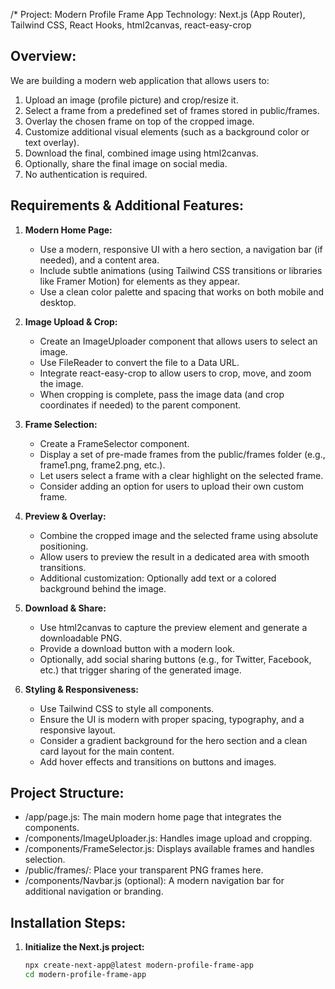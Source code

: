 /*
Project: Modern Profile Frame App
Technology: Next.js (App Router), Tailwind CSS, React Hooks, html2canvas, react-easy-crop

Overview:
-------------
We are building a modern web application that allows users to:
1. Upload an image (profile picture) and crop/resize it.
2. Select a frame from a predefined set of frames stored in public/frames.
3. Overlay the chosen frame on top of the cropped image.
4. Customize additional visual elements (such as a background color or text overlay).
5. Download the final, combined image using html2canvas.
6. Optionally, share the final image on social media.
7. No authentication is required.

Requirements & Additional Features:
-------------
1. **Modern Home Page:**
   - Use a modern, responsive UI with a hero section, a navigation bar (if needed), and a content area.
   - Include subtle animations (using Tailwind CSS transitions or libraries like Framer Motion) for elements as they appear.
   - Use a clean color palette and spacing that works on both mobile and desktop.

2. **Image Upload & Crop:**
   - Create an ImageUploader component that allows users to select an image.
   - Use FileReader to convert the file to a Data URL.
   - Integrate react-easy-crop to allow users to crop, move, and zoom the image.
   - When cropping is complete, pass the image data (and crop coordinates if needed) to the parent component.

3. **Frame Selection:**
   - Create a FrameSelector component.
   - Display a set of pre-made frames from the public/frames folder (e.g., frame1.png, frame2.png, etc.).
   - Let users select a frame with a clear highlight on the selected frame.
   - Consider adding an option for users to upload their own custom frame.

4. **Preview & Overlay:**
   - Combine the cropped image and the selected frame using absolute positioning.
   - Allow users to preview the result in a dedicated area with smooth transitions.
   - Additional customization: Optionally add text or a colored background behind the image.

5. **Download & Share:**
   - Use html2canvas to capture the preview element and generate a downloadable PNG.
   - Provide a download button with a modern look.
   - Optionally, add social sharing buttons (e.g., for Twitter, Facebook, etc.) that trigger sharing of the generated image.

6. **Styling & Responsiveness:**
   - Use Tailwind CSS to style all components.
   - Ensure the UI is modern with proper spacing, typography, and a responsive layout.
   - Consider a gradient background for the hero section and a clean card layout for the main content.
   - Add hover effects and transitions on buttons and images.

Project Structure:
-------------
- /app/page.js: The main modern home page that integrates the components.
- /components/ImageUploader.js: Handles image upload and cropping.
- /components/FrameSelector.js: Displays available frames and handles selection.
- /public/frames/: Place your transparent PNG frames here.
- /components/Navbar.js (optional): A modern navigation bar for additional navigation or branding.

Installation Steps:
-------------
1. **Initialize the Next.js project:**
   ```bash
   npx create-next-app@latest modern-profile-frame-app
   cd modern-profile-frame-app
